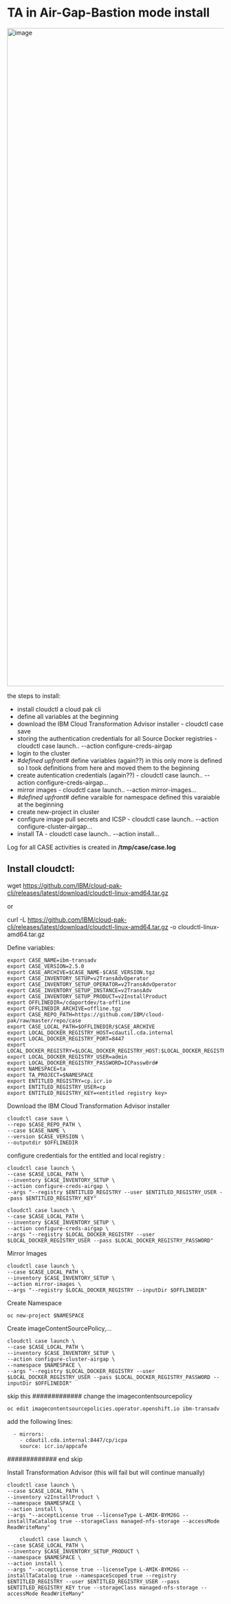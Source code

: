 # TA in  Air-Gap-Bastion mode install

<img width="1526" alt="image" src="https://user-images.githubusercontent.com/32193129/145607735-10c93e1f-1a88-4c8d-86da-ab000019bf18.png">


the steps to install:
- install cloudctl a cloud  pak cli
- define all variables at the beginning
- download the IBM Cloud Transformation Advisor installer   - cloudctl case save
- storing the authentication credentials for all Source Docker registries  - cloudctl case launch.. --action configure-creds-airgap
- login to the cluster
- #*defined upfront*# define variables (again??) in this only more is defined so I took definitions from here and moved them to the beginning
- create autentication credentials (again??)  - cloudctl case launch.. --action configure-creds-airgap…
- mirror images - cloudctl case launch.. --action mirror-images…
- #*defined upfront*#  define varaible for namespace  defined this varaiable at the beginning
- create new-project in cluster
- configure image pull secrets and ICSP  - cloudctl case launch.. --action configure-cluster-airgap…
- install TA  - cloudctl case launch.. --action install…


Log for all CASE activities is created in **/tmp/case/case.log**

## Install cloudctl:

wget https://github.com/IBM/cloud-pak-cli/releases/latest/download/cloudctl-linux-amd64.tar.gz

or 

curl -L https://github.com/IBM/cloud-pak-cli/releases/latest/download/cloudctl-linux-amd64.tar.gz -o cloudctl-linux-amd64.tar.gz


Define variables:

```
export CASE_NAME=ibm-transadv
export CASE_VERSION=2.5.0
export CASE_ARCHIVE=$CASE_NAME-$CASE_VERSION.tgz
export CASE_INVENTORY_SETUP=v2TransAdvOperator
export CASE_INVENTORY_SETUP_OPERATOR=v2TransAdvOperator
export CASE_INVENTORY_SETUP_INSTANCE=v2TransAdv
export CASE_INVENTORY_SETUP_PRODUCT=v2InstallProduct
export OFFLINEDIR=/cdaportdev/ta-offline
export OFFLINEDIR_ARCHIVE=offline.tgz
export CASE_REPO_PATH=https://github.com/IBM/cloud-pak/raw/master/repo/case
export CASE_LOCAL_PATH=$OFFLINEDIR/$CASE_ARCHIVE
export LOCAL_DOCKER_REGISTRY_HOST=cdautil.cda.internal
export LOCAL_DOCKER_REGISTRY_PORT=8447
export LOCAL_DOCKER_REGISTRY=$LOCAL_DOCKER_REGISTRY_HOST:$LOCAL_DOCKER_REGISTRY_PORT
export LOCAL_DOCKER_REGISTRY_USER=admin
export LOCAL_DOCKER_REGISTRY_PASSWORD=ICPassw0rd#
export NAMESPACE=ta
export TA_PROJECT=$NAMESPACE
export ENTITLED_REGISTRY=cp.icr.io
export ENTITLED_REGISTRY_USER=cp
export ENTITLED_REGISTRY_KEY=<entitled registry key>
```

Download the IBM Cloud Transformation Advisor installer
	
```
cloudctl case save \
--repo $CASE_REPO_PATH \
--case $CASE_NAME \
--version $CASE_VERSION \
--outputdir $OFFLINEDIR
```

configure credentials for the entitled and local registry :

```
cloudctl case launch \
--case $CASE_LOCAL_PATH \
--inventory $CASE_INVENTORY_SETUP \
--action configure-creds-airgap \
--args "--registry $ENTITLED_REGISTRY --user $ENTITLED_REGISTRY_USER --pass $ENTITLED_REGISTRY_KEY"
```

```
cloudctl case launch \
--case $CASE_LOCAL_PATH \
--inventory $CASE_INVENTORY_SETUP \
--action configure-creds-airgap \
--args "--registry $LOCAL_DOCKER_REGISTRY --user $LOCAL_DOCKER_REGISTRY_USER --pass $LOCAL_DOCKER_REGISTRY_PASSWORD"
```

Mirror Images

```
cloudctl case launch \
--case $CASE_LOCAL_PATH \
--inventory $CASE_INVENTORY_SETUP \
--action mirror-images \
--args "--registry $LOCAL_DOCKER_REGISTRY --inputDir $OFFLINEDIR"
```

Create Namespace
	
```
oc new-project $NAMESPACE
```

Create imageContentSourcePolicy,...

```
cloudctl case launch \
--case $CASE_LOCAL_PATH \
--inventory $CASE_INVENTORY_SETUP \
--action configure-cluster-airgap \
--namespace $NAMESPACE \
--args "--registry $LOCAL_DOCKER_REGISTRY --user $LOCAL_DOCKER_REGISTRY_USER --pass $LOCAL_DOCKER_REGISTRY_PASSWORD --inputDir $OFFLINEDIR"
```

skip this #############
change the imagecontentsourcepolicy
```
oc edit imagecontentsourcepolicies.operator.openshift.io ibm-transadv
```

add the following lines:
```
  - mirrors:
    - cdautil.cda.internal:8447/cp/icpa
    source: icr.io/appcafe
```
############# end skip


Install Transformation Advisor (this will fail but will continue manually)

```
cloudctl case launch \
--case $CASE_LOCAL_PATH \
--inventory v2InstallProduct \
--namespace $NAMESPACE \
--action install \
--args "--acceptLicense true --licenseType L-AMIK-BYM26G --installTaCatalog true --storageClass managed-nfs-storage --accessMode ReadWriteMany"
```

```
	cloudctl case launch \
--case $CASE_LOCAL_PATH \
--inventory $CASE_INVENTORY_SETUP_PRODUCT \
--namespace $NAMESPACE \
--action install \
--args "--acceptLicense true --licenseType L-AMIK-BYM26G --installTaCatalog true --namespaceScoped true --registry $ENTITLED_REGISTRY --user $ENTITLED_REGISTRY_USER --pass $ENTITLED_REGISTRY_KEY true --storageClass managed-nfs-storage --accessMode ReadWriteMany"
```


